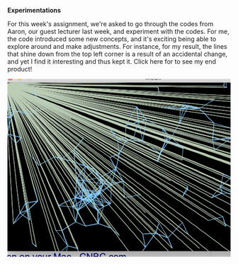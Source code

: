 **Experimentations**

For this week's assignment, we're asked to go through the codes from Aaron, our guest lecturer last week, and experiment with the codes. For me, the code introduced some new concepts, and it's exciting being able to explore around and make adjustments. For instance, for my result, the lines that shine down from the top left corner is a result of an accidental change, and yet I find it interesting and thus kept it. Click here for to see my end product!

![](pic1.png)
